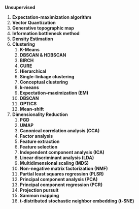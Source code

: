 **Unsupervised**

1. **Expectation-maximization algorithm** 
2. **Vector Quantization** 
3. **Generative topographic map** 
4. **Information bottleneck method**
5. **Density Estimation**
6. **Clustering**
   1. **K-Means**
   2. **DBSCAN & HDBSCAN**
   3. **BIRCH**
   4. **CURE**
   5. **Hierarchical**
  	1. **Single-linkage clustering** 
  	2. **Conceptual clustering**
   6. **k-means**
   7. **Expectation–maximization (EM)**
   8. **DBSCAN**
   9. **OPTICS**
   10. **Mean-shift**
7. **Dimensionality Reduction**
   1. **PGD**
   2. **UMAP**
   3. **Canonical correlation analysis (CCA)** 
   4. **Factor analysis** 
   5. **Feature extraction** 
   6. **Feature selection** 
   7. **Independent component analysis (ICA)** 
   8. **Linear discriminant analysis (LDA)** 
   9. **Multidimensional scaling (MDS)** 
   10. **Non-negative matrix factorization (NMF)** 
   11. **Partial least squares regression (PLSR)** 
   12. **Principal component analysis (PCA)** 
   13. **Principal component regression (PCR)** 
   14. **Projection pursuit** 
   15. **Sammon mapping** 
   16. **t-distributed stochastic neighbor embedding (t-SNE)**